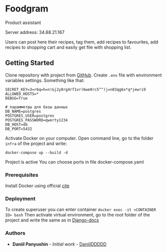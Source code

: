 # Foodgram
Product assistant

Server address: 34.88.21.167

Users can post here their recipes, tag them, add recipes to favourites, add recipes to shopping cart and easily get file with shopping list. 

## Getting Started
Clone repository with project from [GitHub](https://github.com/DaniilDDDDD/foodgram-project-react.git).
Create ```.env``` file with environment variables settings. Something like that:

```
SECRET_KEY=3=r6q=h=n!&j2y8rg4rf1vr)6we0rc5^^)j=n03qg6x*q*jewri9
ALLOWED_HOSTS=*
DEBUG=True

# парамметры для базы данных
DB_NAME=postgres
POSTGRES_USER=postgres
POSTGRES_PASSWORD=qwerty1234
DB_HOST=db
DB_PORT=5432
```
Activate Docker on your computer.
Open command line, go to the folder ```infra``` of the project and write:
```
docker-compose up --build -d
```
Project is active
You can choose ports in file docker-compose.yaml

### Prerequisites

Install Docker using official [cite](https://www.docker.com/products/docker-desktop)

### Deployment

To create superuser you can enter container 
```docker exec -it <CONTAINER ID> bash```
Then activate virtual environment, go to the root folder of the project and write the same as in [Django-docs](https://docs.djangoproject.com/en/3.1/topics/auth/default/#creating-superusers)
### Authors

* **Daniil Panyushin** - *Initial work* - [DaniilDDDDD](https://github.com/DaniilDDDDD)